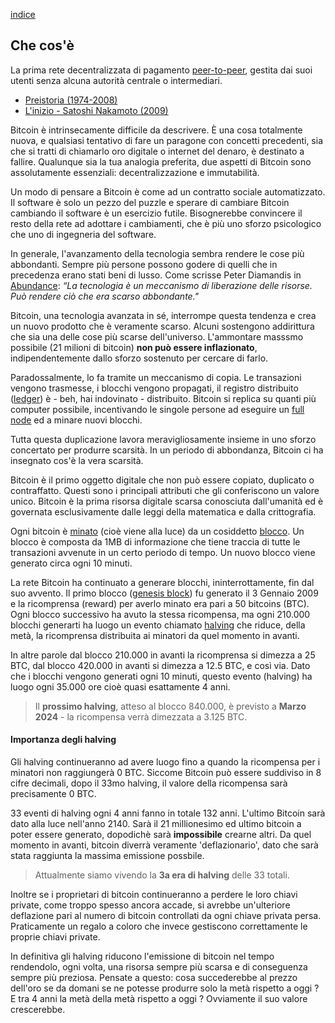 [indice](README.md)
## Che cos'è
La prima rete decentralizzata di pagamento [peer-to-peer](glossario.md#p2p), gestita dai suoi utenti senza alcuna autorità centrale o intermediari.

* [Preistoria (1974-2008)](preistoria.md "Cronologia di eventi storici prima che bitcoin fosse rilasciato al pubblico.")
* [L'inizio - Satoshi Nakamoto (2009)](sn.md "Lo pseudonimo dietro l'invenzione della criptovaluta Bitcoin.")

Bitcoin è intrinsecamente difficile da descrivere. È una cosa totalmente nuova, e qualsiasi tentativo di fare un paragone con concetti precedenti, sia che si tratti di chiamarlo oro digitale o internet del denaro, è destinato a fallire. Qualunque sia la tua analogia preferita, due aspetti di Bitcoin sono assolutamente essenziali: decentralizzazione e immutabilità.

Un modo di pensare a Bitcoin è come ad un contratto sociale automatizzato. Il software è solo un pezzo del puzzle e sperare di cambiare Bitcoin cambiando il software è un esercizio futile. Bisognerebbe convincere il resto della rete ad adottare i cambiamenti, che è più uno sforzo psicologico che uno di ingegneria del software.

In generale, l'avanzamento della tecnologia sembra rendere le cose più abbondanti. Sempre più persone possono godere di quelli che in precedenza erano stati beni di lusso. Come scrisse Peter Diamandis in [Abundance](https://www.diamandis.com/abundance): _“La tecnologia è un meccanismo di liberazione delle risorse. Può rendere ciò che era scarso abbondante."_

Bitcoin, una tecnologia avanzata in sé, interrompe questa tendenza e crea un nuovo prodotto che è veramente scarso. Alcuni sostengono addirittura che sia una delle cose più scarse dell'universo. L'ammontare masssmo possibile (21 milioni di bitcoin) __non può essere inflazionato__, indipendentemente dallo sforzo sostenuto per cercare di farlo.

Paradossalmente, lo fa tramite un meccanismo di copia. Le transazioni vengono trasmesse, i blocchi vengono propagati, il registro distribuito ([ledger](glossario.md#ledger)) è - beh, hai indovinato - distribuito. Bitcoin si replica su quanti più computer possibile, incentivando le singole persone ad eseguire un [full node](glossario.ms#fullnode) ed a minare nuovi blocchi.

Tutta questa duplicazione lavora meravigliosamente insieme in uno sforzo concertato per produrre scarsità.
In un periodo di abbondanza, Bitcoin ci ha insegnato cos'è la vera scarsità.

Bitcoin è il primo oggetto digitale che non può essere copiato, duplicato o contraffatto. Questi sono  i principali attributi che gli conferiscono un valore unico. Bitcoin è la prima risorsa digitale scarsa conosciuta dall'umanità ed è governata esclusivamente dalle leggi della matematica e dalla crittografia.

Ogni bitcoin è [minato](glossario.md#minare) (cioè viene alla luce) da un cosiddetto [blocco](glossario.md#blocco). Un blocco è composta da 1MB di informazione che tiene traccia di tutte le transazioni avvenute in un certo periodo di tempo. Un nuovo blocco viene generato circa ogni 10 minuti.

La rete Bitcoin ha continuato a generare blocchi, ininterrottamente, fin dal suo avvento. Il primo blocco ([genesis block](glossario.md#genesisblock)) fu generato il 3 Gennaio 2009 e la ricomprensa (reward) per averlo minato era pari a 50 bitcoins (BTC). Ogni blocco successivo ha avuto la stessa ricompensa, ma ogni 210.000 blocchi generarti ha luogo un evento chiamato [halving](glossario.md#halving) che riduce, della metà, la ricomprensa distribuita ai minatori da quel momento in avanti.

In altre parole dal blocco 210.000 in avanti la ricomprensa si dimezza a 25 BTC, dal blocco 420.000 in avanti si dimezza a 12.5 BTC, e così via. Dato che i blocchi vengono generati ogni 10 minuti, questo evento (halving) ha luogo ogni 35.000 ore cioè quasi esattamente 4 anni.

>Il __prossimo halving__, atteso al blocco 840.000, è previsto a __Marzo 2024__ - la ricompensa verrà dimezzata a 3.125 BTC. 

#### Importanza degli halving
Gli halving continueranno ad avere luogo fino a quando la ricompensa per i minatori non raggiungerà 0 BTC. Siccome Bitcoin può essere suddiviso in 8 cifre decimali, dopo il 33mo halving, il valore della ricompensa sarà precisamente 0 BTC.

33 eventi di halving ogni 4 anni fanno in totale 132 anni. L'ultimo Bitcoin sarà dato alla luce nell'anno 2140. Sarà il 21 millionesimo ed ultimo bitcoin a poter essere generato, dopodichè sarà __impossibile__ crearne altri. Da quel momento in avanti, bitcoin diverrà veramente 'deflazionario', dato che sarà stata raggiunta la massima emissione possbile.

>Attualmente siamo vivendo la __3a era di halving__ delle 33 totali.

Inoltre se i proprietari di bitcoin continueranno a perdere le loro chiavi private, come troppo spesso ancora accade, si avrebbe un'ulteriore deflazione pari al numero di bitcoin controllati da ogni chiave privata persa. Praticamente un regalo a coloro che invece gestiscono correttamente le proprie chiavi private.

In definitiva gli halving riducono l'emissione di bitcoin nel tempo rendendolo, ogni volta, una risorsa sempre più scarsa e di conseguenza sempre più preziosa. Pensate a questo: cosa succederebbe al prezzo dell'oro se da domani se ne potesse produrre solo la metà rispetto a oggi ? E tra 4 anni la metà della metà rispetto a oggi ? Ovviamente il suo valore crescerebbe.
